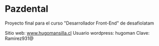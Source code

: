 # Pazdental
Proyecto final para el curso "Desarrollador Front-End" de desafiolatam

Sitio web: www.hugomansilla.cl
Usuario wordpress: hugoman 
Clave: Ramirez931@
